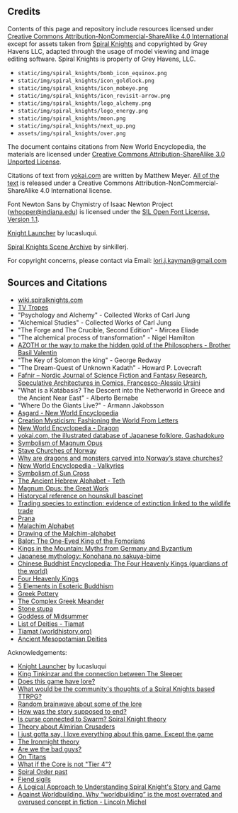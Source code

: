 ## Credits

Contents of this page and repository include resources licensed under [Creative Commons Attribution-NonCommercial-ShareAlike 4.0 International](https://creativecommons.org/licenses/by-nc-sa/4.0/) except for assets taken from [Spiral Knights](https://wiki.spiralknights.com/Spiral_Knights) and copyrighted by Grey Havens LLC, adapted through the usage of model viewing and image editing software. Spiral Knights is property of Grey Havens, LLC.

- `static/img/spiral_knights/bomb_icon_equinox.png`
- `static/img/spiral_knights/icon_goldlock.png`
- `static/img/spiral_knights/icon_mobeye.png`
- `static/img/spiral_knights/icon_revisit-arrow.png`
- `static/img/spiral_knights/logo_alchemy.png`
- `static/img/spiral_knights/logo_energy.png`
- `static/img/spiral_knights/moon.png`
- `static/img/spiral_knights/next_up.png`
- `assets/img/spiral_knights/over.png`

The document contains citations from New World Encyclopedia, the materials are licensed under [Creative Commons Attribution-ShareAlike 3.0 Unported License](https://www.newworldencyclopedia.org/entry/New%20World%20Encyclopedia:Creative_Commons_CC-by-sa_3.0).

Citations of text from [yokai.com](https://yokai.com) are written by Matthew Meyer. [All of the text](https://yokai.com/copyright/) is released under a Creative Commons Attribution-NonCommercial-ShareAlike 4.0 International license.

Font Newton Sans by Chymistry of Isaac Newton Project (whooper@indiana.edu) is licensed under the [SIL Open Font License, Version 1.1](http://scripts.sil.org/OFL).

[Knight Launcher](https://github.com/lucasluqui/KnightLauncher) by lucasluqui.

[Spiral Knights Scene Archive](https://github.com/sinkillerj/SpiralKnightsSceneArchive) by sinkillerj.

For copyright concerns, please contact via Email: [lori.j.kayman@gmail.com](mailto:lori.j.kayman@gmail.com)

## Sources and Citations

- [wiki.spiralknights.com](https://wiki.spiralknights.com)
- [TV Tropes](https://tvtropes.org/)
- "Psychology and Alchemy" - Collected Works of Carl Jung
- "Alchemical Studies" - Collected Works of Carl Jung
- "The Forge and The Crucible, Second Edition" - Mircea Eliade
- "The alchemical process of transformation" - Nigel Hamilton
- [AZOTH or the way to make the hidden gold of the Philosophers - Brother Basil Valentin](https://www.alchemy-texts.com/book/azoth/)
- "The Key of Solomon the king" - George Redway
- "The Dream-Quest of Unknown Kadath" - Howard P. Lovecraft
- [Fafnir – Nordic Journal of Science Fiction and Fantasy Research, Speculative Architectures in Comics, Francesco-Alessio Ursini](https://journal.finfar.org/articles/speculative-architectures-in-comics/)
- "What is a Katábasis? The Descent into the Netherworld in Greece and the Ancient Near East" - Alberto Bernabe
- "Where Do the Giants Live?" - Armann Jakobsson
- [Asgard - New World Encyclopedia](https://www.newworldencyclopedia.org/entry/Asgard)
- [Creation Mysticism: Fashioning the World From Letters](https://www.myjewishlearning.com/article/creation-mysticism-fashioning-the-world-from-letters/)
- [New World Encyclopedia - Dragon](https://www.newworldencyclopedia.org/entry/Dragon)
- [yokai.com, the illustrated database of Japanese folklore, Gashadokuro](https://yokai.com/gashadokuro/)
- [Symbolism of Magnum Opus](https://appliedjung.com/the-magnum-opus/)
- [Stave Churches of Norway](https://www.worldhistory.org/article/1609/stave-churches-norways-national-treasures/)
- [Why are dragons and monsters carved into Norway’s stave churches?](https://www.medievalists.net/2019/05/why-are-dragons-and-monsters-carved-into-norways-stave-churches/)
- [New World Encyclopedia - Valkyries](https://www.newworldencyclopedia.org/entry/Valkyrie)
- [Symbolism of Sun Cross](https://symbology.wiki/symbol/sun-cross/)
- [The Ancient Hebrew Alphabet - Teth](https://www.ancient-hebrew.org/ancient-alphabet/tet.htm)
- [Magnum Opus: the Great Work](https://www.learnreligions.com/the-great-work-or-magnum-opus-95943)
- [Historycal reference on hounskull bascinet](https://www.musee-armee.fr/en/collections/museum-treasures/hounskull-bascinet.html)
- [Trading species to extinction: evidence of extinction linked to the wildlife trade](https://www.cambridge.org/core/journals/cambridge-prisms-extinction/article/trading-species-to-extinction-evidence-of-extinction-linked-to-the-wildlife-trade/09F38911BB76B0561056D96A5E60A341#)
- [Prana](https://tibetanbuddhistencyclopedia.com/en/index.php?title=Pr%C4%81na)
- [Malachim Alphabet](https://www.omniglot.com/conscripts/malachim.htm)
- [Drawing of the Malchim-alphabet](https://museumofwitchcraftandmagic.co.uk/richel/r3512-drawing-of-the-malchim-alphabet/)
- [Balor: The One-Eyed King of the Fomorians](https://celtic.mythologyworldwide.com/balor-the-one-eyed-king-of-the-fomorians/)
- [Kings in the Mountain: Myths from Germany and Byzantium](https://www.medievalists.net/2022/09/kings-mountain-myths-germany-byzantium/)
- [Japanese mythology: Konohana no sakuya-bime](https://www.japanesewiki.com/Shinto/Konohana%20no%20sakuya-bime.html)
- [Chinese Buddhist Encyclopedia: The Four Heavenly Kings (guardians of the world)](https://tibetanbuddhistencyclopedia.com/en/index.php/The_Four_Heavenly_Kings_(guardians_of_the_world))
- [Four Heavenly Kings](https://www.onmarkproductions.com/html/shitenno.shtml)
- [5 Elements in Esoteric Buddhism](https://www.onmarkproductions.com/html/12-zodiac.shtml#five)
- [Greek Pottery](https://artincontext.org/greek-pottery/)
- [The Complex Greek Meander](https://www.classicist.org/articles/classical-comments-the-complex-greek-meander/)
- [Stone stupa](https://www.onmarkproductions.com/html/5-elements-pagoda-gravestone.html)
- [Goddess of Midsummer](https://goddess-pages.co.uk/galive/issue-19-home/aine-goddess-of-midsummer/)
- [List of Deities - Tiamat](https://oracc.museum.upenn.edu/amgg/listofdeities/tiamat/index.html)
- [Tiamat (worldhistory.org)](https://www.worldhistory.org/Tiamat/)
- [Ancient Mesopotamian Deities](https://worldhistoryedu.com/ancient-mesopotamian-deities-apsu-and-tiamat-history-myths-facts/)

Acknowledgements:

- [Knight Launcher](https://github.com/lucasluqui/KnightLauncher) by lucasluqui
- [King Tinkinzar and the connection between The Sleeper](https://www.reddit.com/r/spiral_knights/comments/gw2a6r/king_tinkinzar_and_the_conecction_between_the/)
- [Does this game have lore?](https://www.reddit.com/r/spiral_knights/comments/1agvwkb/comment/kqtg4mu/)
- [What would be the community's thoughts of a Spiral Knights based TTRPG?](https://www.reddit.com/r/spiral_knights/comments/118vo5o/what_would_be_the_communitys_thoughts_of_a_spiral/)
- [Random brainwave about some of the lore](https://www.reddit.com/r/spiral_knights/comments/6xsjet/random_brainwave_about_some_of_the_lore/)
- [How was the story supposed to end?](https://www.reddit.com/r/spiral_knights/comments/o54cr6/how_was_the_story_supposed_to_end/)
- [Is curse connected to Swarm? Spiral Knight theory](https://www.reddit.com/r/spiral_knights/comments/gvxaca/is_curse_connected_to_swarm_spiral_knight_theory/)
- [Theory about Almirian Crusaders](https://www.reddit.com/r/spiral_knights/comments/g1w7qj/theory_about_almirian_crusaders/)
- [I just gotta say, I love everything about this game. Except the game](https://www.reddit.com/r/spiral_knights/comments/7pmijy/i_just_gotta_say_i_love_everything_about_this/)
- [The Ironmight theory](https://www.reddit.com/r/spiral_knights/comments/zakpe/the_ironmight_theory/)
- [Are we the bad guys?](https://www.reddit.com/r/spiral_knights/comments/m39ynb/are_we_the_bad_guys/)
- [On Titans](https://forums.spiralknights.com/en/node/20834)
- [What if the Core is not "Tier 4"?](https://forums.spiralknights.com/en/node/33444)
- [Spiral Order past](https://forums.spiralknights.com/en/node/50635)
- [Fiend sigils](https://forums.spiralknights.com/en/node/7857)
- [A Logical Approach to Understanding Spiral Knight's Story and Game](https://forums.spiralknights.com/en/node/105999)
- [Against Worldbuilding. Why “worldbuilding” is the most overrated and overused concept in fiction - Lincoln Michel](https://electricliterature.com/against-worldbuilding/)
